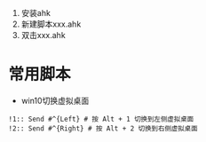 1. 安装ahk
2. 新建脚本xxx.ahk
3. 双击xxx.ahk

# 常用脚本
- win10切换虚拟桌面
```shell
!1:: Send #^{Left} # 按 Alt + 1 切换到左侧虚拟桌面
!2:: Send #^{Right} # 按 Alt + 2 切换到右侧虚拟桌面
```